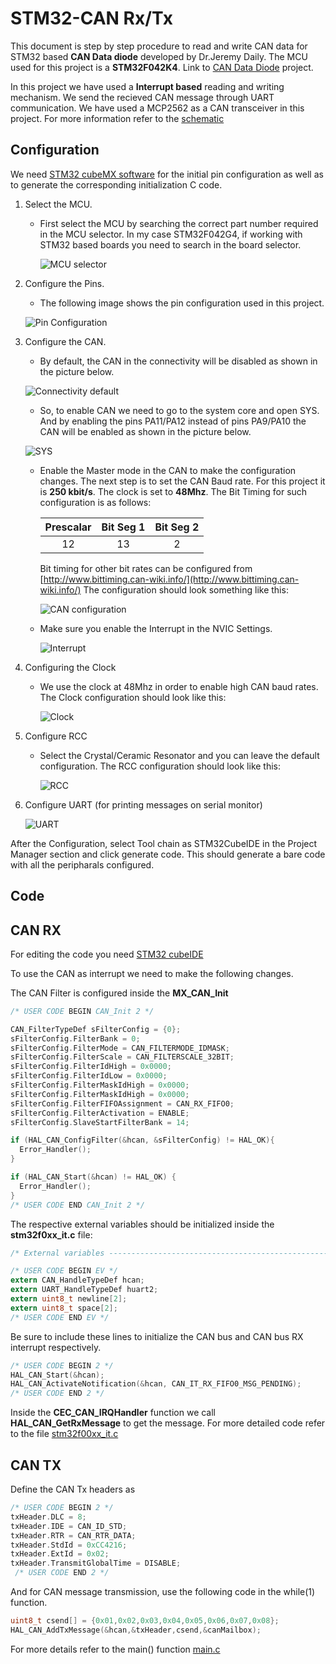# STM32-CAN Rx/Tx

This document is step by step procedure to read and write CAN data for STM32 based **CAN Data diode** developed by Dr.Jeremy Daily. The MCU used for this project is a **STM32F042K4**. Link to [CAN Data Diode](https://github.com/SystemsCyber/CAN-Data-Diode-STM32-ARM) project.

In this project we have used a **Interrupt based** reading and writing mechanism. We send the recieved CAN message through UART communication. We have used a MCP2562 as a CAN transceiver in this project. For more information refer to the [schematic](http://hades.mech.northwestern.edu/images/5/5e/MCP2562.pdf)


## Configuration

We need [STM32 cubeMX software](https://www.st.com/en/development-tools/stm32cubemx.html) for the initial pin configuration as well as to generate the corresponding initialization C code.

1. Select the MCU.
    * First select the MCU by searching the correct part number required in the MCU selector. In my case STM32F042G4, if working with STM32 based boards you need to search in         the board selector. 
    
      ![MCU selector](https://user-images.githubusercontent.com/60307352/96543242-295cb000-1261-11eb-891d-3df5354cbfaa.jpg)
      
2. Configure the Pins.
    * The following image shows the pin configuration used in this project.
    
    ![Pin Configuration](https://user-images.githubusercontent.com/60307352/96539783-25c52b00-1259-11eb-93d7-819352267330.png)

3. Configure the CAN.
    * By default, the CAN in the connectivity will be disabled as shown in the picture below.
    
    
    ![Connectivity default](https://user-images.githubusercontent.com/60307352/96543648-0f6f9d00-1262-11eb-9f33-abe27aabef0a.jpg)
    
    
    * So, to enable CAN we need to go to the system core and open SYS. And by enabling the pins PA11/PA12 instead of pins PA9/PA10 the CAN will be enabled as shown in the picture       below.
    
    
    ![SYS](https://user-images.githubusercontent.com/60307352/96544120-2793ec00-1263-11eb-8009-9143ff9652e1.jpg)
    

    
    * Enable the Master mode in the CAN to make the configuration changes. The next step is to set the CAN Baud rate. For this project it is **250 kbit/s**. The clock is set to       **48Mhz**. The Bit Timing for such configuration is as follows:
    
        | Prescalar | Bit Seg 1 | Bit Seg 2 |
        |:---------:|:---------:|:---------:|
        |    12     |  13       |     2     |
        
        Bit timing for other bit rates can be configured from [http://www.bittiming.can-wiki.info/](http://www.bittiming.can-wiki.info/)
        The configuration should look something like this:
        
        ![CAN configuration](https://user-images.githubusercontent.com/60307352/96545065-ed2b4e80-1264-11eb-86b5-7e926cf2bfb3.jpg)
        
     * Make sure you enable the Interrupt in the NVIC Settings. 
        
       ![Interrupt](https://user-images.githubusercontent.com/60307352/96560942-291dde00-127c-11eb-8107-f1066d6a23eb.jpg)
        
 4. Configuring the Clock
     * We use the clock at 48Mhz in order to enable high CAN baud rates. The Clock configuration should look like this:
      
        ![Clock](https://user-images.githubusercontent.com/60307352/96559703-9fb9dc00-127a-11eb-9027-e03770a1a05b.jpg)
        
 5. Configure RCC
      * Select the Crystal/Ceramic Resonator and you can leave the default configuration. The RCC configuration should look like this:
      
        ![RCC](https://user-images.githubusercontent.com/60307352/96545572-e2bd8480-1265-11eb-9d82-544cf3e519ea.jpg)
         
 6. Configure UART (for printing messages on serial monitor)
 
      ![UART](https://user-images.githubusercontent.com/60307352/96559091-d2afa000-1279-11eb-8783-5ac7e0417481.jpg)
      
  After the Configuration, select Tool chain as STM32CubeIDE in the Project Manager section and click generate code. This should generate a bare code with all the peripharals   configured.

## Code
## CAN RX
  
  For editing the code you need [STM32 cubeIDE](https://www.st.com/en/development-tools/stm32cubeide.html)
  
  To use the CAN as interrupt we need to make the following changes.

  The CAN Filter is configured inside the **MX_CAN_Init**

   ```C
   /* USER CODE BEGIN CAN_Init 2 */
   
   CAN_FilterTypeDef sFilterConfig = {0};
   sFilterConfig.FilterBank = 0;
   sFilterConfig.FilterMode = CAN_FILTERMODE_IDMASK;
   sFilterConfig.FilterScale = CAN_FILTERSCALE_32BIT;
   sFilterConfig.FilterIdHigh = 0x0000;
   sFilterConfig.FilterIdLow = 0x0000;
   sFilterConfig.FilterMaskIdHigh = 0x0000;
   sFilterConfig.FilterMaskIdHigh = 0x0000;
   sFilterConfig.FilterFIFOAssignment = CAN_RX_FIFO0;
   sFilterConfig.FilterActivation = ENABLE;
   sFilterConfig.SlaveStartFilterBank = 14;

   if (HAL_CAN_ConfigFilter(&hcan, &sFilterConfig) != HAL_OK){
     Error_Handler();
   }

   if (HAL_CAN_Start(&hcan) != HAL_OK) {
     Error_Handler();
   }
   /* USER CODE END CAN_Init 2 */
   ```

   The respective external variables should be initialized inside the  **stm32f0xx_it.c** file:
   
   ```C
   /* External variables --------------------------------------------------------*/

   /* USER CODE BEGIN EV */
   extern CAN_HandleTypeDef hcan;
   extern UART_HandleTypeDef huart2;
   extern uint8_t newline[2];
   extern uint8_t space[2];
   /* USER CODE END EV */
   ```
   
   Be sure to include these lines to initialize the CAN bus and CAN bus RX interrupt respectively.
   
   ```C
   /* USER CODE BEGIN 2 */ 
   HAL_CAN_Start(&hcan);
   HAL_CAN_ActivateNotification(&hcan, CAN_IT_RX_FIFO0_MSG_PENDING);
   /* USER CODE END 2 */ 
   ```
   
   Inside the **CEC_CAN_IRQHandler** function we call **HAL_CAN_GetRxMessage** to get the message. For more detailed code refer to the file [stm32f00xx_it.c](https://github.com/kaushikvarma28/STM32-CAN-Rx-Tx/blob/main/STM32F042G4_Interrupt_CAN/Core/Src/stm32f0xx_it.c)
   
## CAN TX

   Define the CAN Tx headers as
   
  ```C 
  /* USER CODE BEGIN 2 */ 
  txHeader.DLC = 8;
  txHeader.IDE = CAN_ID_STD;
  txHeader.RTR = CAN_RTR_DATA;
  txHeader.StdId = 0xCC4216;
  txHeader.ExtId = 0x02;
  txHeader.TransmitGlobalTime = DISABLE;
   /* USER CODE END 2 */
   ```
   
   And for CAN message transmission, use the following code in the while(1) function.
   
   ```C 
   uint8_t csend[] = {0x01,0x02,0x03,0x04,0x05,0x06,0x07,0x08};
   HAL_CAN_AddTxMessage(&hcan,&txHeader,csend,&canMailbox);
   ```
   
   For more details refer to the main() function [main.c](https://github.com/kaushikvarma28/STM32-CAN-Rx-Tx/blob/main/STM32F042G4_Interrupt_CAN/Core/Src/main.c)
   
